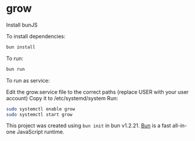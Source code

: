 # grow

Install bunJS

To install dependencies:

```bash
bun install
```

To run:

```bash
bun run 
```

To run as service:

Edit the grow.service file to the correct paths (replace USER with your user account)
Copy it to /etc/systemd/system
Run:
```bash
sudo systemctl enable grow
sudo systemctl start grow
```

This project was created using `bun init` in bun v1.2.21. [Bun](https://bun.com) is a fast all-in-one JavaScript runtime.
